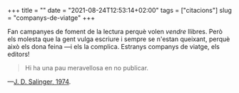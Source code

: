 +++
title = ""
date = "2021-08-24T12:53:14+02:00"
tags = ["citacions"]
slug = "companys-de-viatge"
+++

Fan campanyes de foment de la lectura perquè volen *vendre* llibres. Però els molesta que la gent vulga escriure i sempre se n'estan queixant, perquè això els dona feina —i els la complica. Estranys companys de viatge, els editors!

> Hi ha una pau meravellosa en no publicar.

—[J. D. Salinger, 1974](/2018/04/17/the-new-york.html).